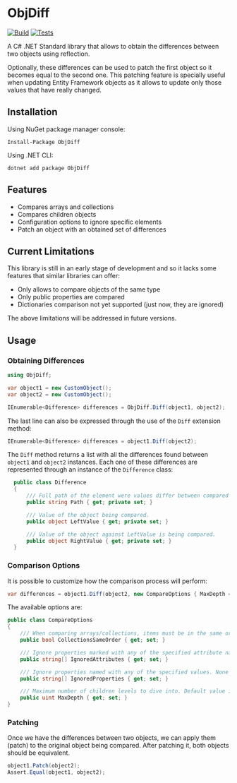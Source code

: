 # ObjDiff
[![Build](https://github.com/igece/ObjDiff/actions/workflows/CI_build.yml/badge.svg)](https://github.com/igece/ObjDiff/actions/workflows/CI_build.yml)
[![Tests](https://github.com/igece/ObjDiff/actions/workflows/CI_Tests.yml/badge.svg)](https://github.com/igece/ObjDiff/actions/workflows/CI_Tests.yml)

A C# .NET Standard library that allows to obtain the differences between two objects using reflection.

Optionally, these differences can be used to patch the first object so it becomes equal to the second one. This patching feature is specially useful when updating Entity Framework objects as it allows to update only those values that have really changed.

## Installation

Using NuGet package manager console:

```
Install-Package ObjDiff
```

Using .NET CLI:

```
dotnet add package ObjDiff
```

## Features

* Compares arrays and collections
* Compares children objects
* Configuration options to ignore specific elements
* Patch an object with an obtained set of differences

## Current Limitations

This library is still in an early stage of development and so it lacks some features that similar libraries can offer:

* Only allows to compare objects of the same type
* Only public properties are compared
* Dictionaries comparison not yet supported (just now, they are ignored)
<!-- * Arrays and collections comparison assumes that all items shall be in the same order -->

The above limitations will be addressed in future versions.

## Usage

### Obtaining Differences

``` csharp
using ObjDiff;

var object1 = new CustomObject();
var object2 = new CustomObject();

IEnumerable<Difference> differences = ObjDiff.Diff(object1, object2);
```

The last line can also be expressed through the use of the `Diff` extension method:

``` csharp
IEnumerable<Difference> differences = object1.Diff(object2);
```

The `Diff` method returns a list with all the differences found between `object1` and `object2` instances. Each one of these differences are represented through an instance of the `Difference` class:

``` csharp
  public class Difference
  {
      /// Full path of the element were values differ between compared objects.
      public string Path { get; private set; }

      /// Value of the object being compared.
      public object LeftValue { get; private set; }

      /// Value of the object against LeftValue is being compared.
      public object RightValue { get; private set; }
  }
```

### Comparison Options

It is possible to customize how the comparison process will perform:

``` csharp
var differences = object1.Diff(object2, new CompareOptions { MaxDepth = 10 });
```

The available options are:

``` csharp
public class CompareOptions
{
    /// When comparing arrays/collections, items must be in the same order. Default value is true.
    public bool CollectionsSameOrder { get; set; }

    /// Ignore properties marked with any of the specified attribute names. None set by default.
    public string[] IgnoredAttributes { get; set; }

    /// Ignore properties named with any of the specified values. None set by default.
    public string[] IgnoredProperties { get; set; }

    /// Maximum number of children levels to dive into. Default value is 10.
    public uint MaxDepth { get; set; }    
}
```

### Patching

Once we have the differences between two objects, we can apply them (patch) to the original object being compared. After patching it, both objects should be equivalent.

``` csharp
object1.Patch(object2);
Assert.Equal(object1, object2);
```
